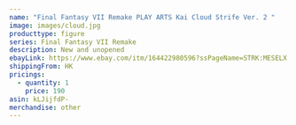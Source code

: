 ```yaml
---
name: "Final Fantasy VII Remake PLAY ARTS Kai Cloud Strife Ver. 2 "
image: images/cloud.jpg
producttype: figure
series: Final Fantasy VII Remake
description: New and unopened
ebayLink: https://www.ebay.com/itm/164422980596?ssPageName=STRK:MESELX:IT&_trksid=p3984.m1555.l2649
shippingFrom: HK
pricings:
  - quantity: 1
    price: 190
asin: kLJijfdP-
merchandise: other
---
```

